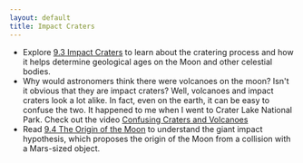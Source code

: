 ```yaml
---
layout: default
title: Impact Craters
---
```


- Explore [9.3 Impact Craters](https://openstax.org/books/astronomy-2e/pages/9-3-impact-craters) to learn about the cratering process and how it helps determine geological ages on the Moon and other celestial bodies.
- Why would astronomers think there were volcanoes on the moon? Isn't it obvious that they are impact craters? Well, volcanoes and impact craters look a lot alike. In fact, even on the earth, it can be easy to confuse the two. It happened to me when I went to Crater Lake National Park. Check out the video [Confusing Craters and Volcanoes](https://youtu.be/rF0qy-ETu8g)
- Read [9.4 The Origin of the Moon](https://openstax.org/books/astronomy-2e/pages/9-4-the-origin-of-the-moon) to understand the giant impact hypothesis, which proposes the origin of the Moon from a collision with a Mars-sized object.
